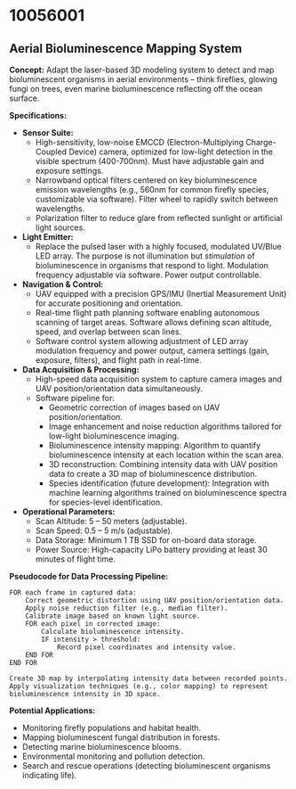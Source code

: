 # 10056001

## Aerial Bioluminescence Mapping System

**Concept:** Adapt the laser-based 3D modeling system to detect and map bioluminescent organisms in aerial environments – think fireflies, glowing fungi on trees, even marine bioluminescence reflecting off the ocean surface.

**Specifications:**

*   **Sensor Suite:**
    *   High-sensitivity, low-noise EMCCD (Electron-Multiplying Charge-Coupled Device) camera, optimized for low-light detection in the visible spectrum (400-700nm).  Must have adjustable gain and exposure settings.
    *   Narrowband optical filters centered on key bioluminescence emission wavelengths (e.g., 560nm for common firefly species, customizable via software).  Filter wheel to rapidly switch between wavelengths.
    *   Polarization filter to reduce glare from reflected sunlight or artificial light sources.
*   **Light Emitter:**
    *   Replace the pulsed laser with a highly focused, modulated UV/Blue LED array.  The purpose is not illumination but *stimulation* of bioluminescence in organisms that respond to light. Modulation frequency adjustable via software.  Power output controllable.
*   **Navigation & Control:**
    *   UAV equipped with a precision GPS/IMU (Inertial Measurement Unit) for accurate positioning and orientation.
    *   Real-time flight path planning software enabling autonomous scanning of target areas.  Software allows defining scan altitude, speed, and overlap between scan lines.
    *   Software control system allowing adjustment of LED array modulation frequency and power output, camera settings (gain, exposure, filters), and flight path in real-time.
*   **Data Acquisition & Processing:**
    *   High-speed data acquisition system to capture camera images and UAV position/orientation data simultaneously.
    *   Software pipeline for:
        *   Geometric correction of images based on UAV position/orientation.
        *   Image enhancement and noise reduction algorithms tailored for low-light bioluminescence imaging.
        *   Bioluminescence intensity mapping:  Algorithm to quantify bioluminescence intensity at each location within the scan area.
        *   3D reconstruction: Combining intensity data with UAV position data to create a 3D map of bioluminescence distribution.
        *   Species identification (future development): Integration with machine learning algorithms trained on bioluminescence spectra for species-level identification.
*   **Operational Parameters:**
    *   Scan Altitude: 5 – 50 meters (adjustable).
    *   Scan Speed: 0.5 – 5 m/s (adjustable).
    *   Data Storage: Minimum 1 TB SSD for on-board data storage.
    *   Power Source: High-capacity LiPo battery providing at least 30 minutes of flight time.

**Pseudocode for Data Processing Pipeline:**

```
FOR each frame in captured data:
    Correct geometric distortion using UAV position/orientation data.
    Apply noise reduction filter (e.g., median filter).
    Calibrate image based on known light source.
    FOR each pixel in corrected image:
        Calculate bioluminescence intensity.
        IF intensity > threshold:
            Record pixel coordinates and intensity value.
    END FOR
END FOR

Create 3D map by interpolating intensity data between recorded points.
Apply visualization techniques (e.g., color mapping) to represent bioluminescence intensity in 3D space.
```

**Potential Applications:**

*   Monitoring firefly populations and habitat health.
*   Mapping bioluminescent fungal distribution in forests.
*   Detecting marine bioluminescence blooms.
*   Environmental monitoring and pollution detection.
*   Search and rescue operations (detecting bioluminescent organisms indicating life).